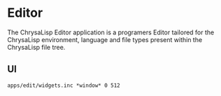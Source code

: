# Editor

The ChrysaLisp Editor application is a programers Editor tailored for the
ChrysaLisp environment, language and file types present within the ChrysaLisp
file tree.

## UI

```widget
apps/edit/widgets.inc *window* 0 512
```
